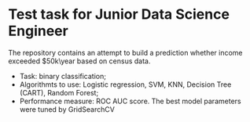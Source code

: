 # Test task for Junior Data Science Engineer
The repository contains an attempt to build a prediction whether income exceeded $50k\year based on census data.
- Task: binary classification;
- Algorithmts to use: Logistic regression, SVM, KNN, Decision Tree (CART), Random Forest;
- Performance measure: ROC AUC score.
The best model parameters were tuned by GridSearchCV
